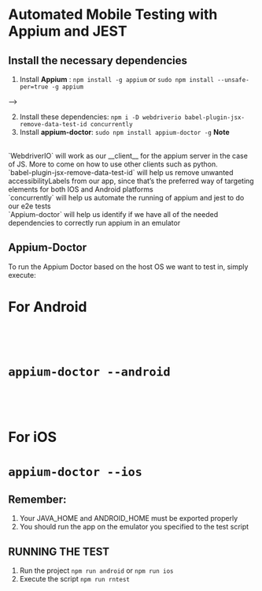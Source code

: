 # Automated Mobile Testing with Appium and JEST


## Install the necessary dependencies

1. Install **Appium** : `npm install -g appium` or  `sudo npm install --unsafe-per=true -g appium`
<!-- 2. Install **WebDriverIO**, an open-source testing utility for NodeJS that supports Appium. : `npm install --save webdriverio @wdio/cli`
3. Install **ChaiJS** to support assertion statements : `npm install --save chai` --> -->
2. Install these dependencies: `npm i -D webdriverio babel-plugin-jsx-remove-data-test-id concurrently`
3. Install **appium-doctor**:  `sudo npm install appium-doctor -g`
**Note**
<br/>
 `WebdriverIO` will work as our __client__ for the appium server in the case of JS. More to come on how to use other clients such as python.
<br/>
`babel-plugin-jsx-remove-data-test-id` will help us remove unwanted accessibilityLabels from our app, since that’s the preferred way of targeting elements for both IOS and Android platforms
<br/>
`concurrently` will help us automate the running of appium and jest to do our e2e tests
<br/>
`Appium-doctor` will help us identify if we have all of the needed dependencies to correctly run appium in an emulator

## Appium-Doctor

To run the Appium Doctor based on the host OS we want to test in, simply execute:
<br/> 
<h1> For Android <h1/>
<br/>

`appium-doctor --android`

<br/>
<h1> For iOS <h1/>

`appium-doctor --ios`
<!-- ## Configure **WebDriverIO**

**Note**: The web driver config file needs to be generated to apply the configuration while testing. Run the command below inside the project: 
<br/>

`npx wdio config` -->


## Remember:
1. Your JAVA_HOME and ANDROID_HOME must be exported properly
2. You should run the app on the emulator you specified to the test script


## RUNNING THE TEST

1. Run the project `npm run android` or `npm run ios`
2. Execute the script `npm run rntest`




